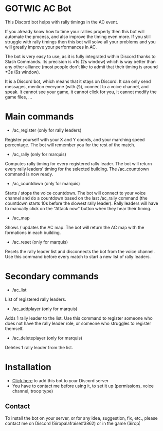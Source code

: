 # GOTWIC AC Bot
This Discord bot helps with rally timings in the AC event.

If you already know how to time your rallies properly then this bot will automate the process, and also improve the timing even more.
If you still struggle with rally timings then this bot will solve all your problems and you will greatly improve your performances in AC.

The bot is very easy to use, as it is fully integrated within Discord thanks to Slash Commands.
Its precision is ±1s (2s window) which is way better than any other alliance (most people don't like to admit that their timing is around ±3s (6s window).

It is a Discord bot, which means that it stays on Discord. It can only send messages, mention everyone (with @), connect to a voice channel, and speak. It cannot see your game, it cannot click for you, it cannot modify the game files, ...

# Main commands
* /ac_register (only for rally leaders)

Register yourself with your X and Y coords, and your marching speed percentage. The bot will remember you for the rest of the match.

* /ac_rally (only for marquis)

Computes rally timing for every registered rally leader. The bot will return every rally leaders' timing for the selected building. The /ac_countdown command is now ready.

* /ac_countdown (only for marquis)

Starts / stops the voice countdown. The bot will connect to your voice channel and do a countdown based on the last /ac_rally command (the countdown starts 10s before the slowest rally leader). Rally leaders will have to manually click on the "Attack now" button when they hear their timing.

* /ac_map

Shows / updates the AC map. The bot will return the AC map with the formations in each building.

* /ac_reset (only for marquis)

Resets the rally leader list and disconnects the bot from the voice channel. Use this command before every match to start a new list of rally leaders.

# Secondary commands
* /ac_list

List of registered rally leaders.

* /ac_addplayer (only for marquis)

Adds 1 rally leader to the list. Use this command to register someone who does not have the rally leader role, or someone who struggles to register themself.

* /ac_deleteplayer (only for marquis)

Deletes 1 rally leader from the list.

# Installation
* [Click here](XXX) to add this bot to your Discord server
* You have to contact me before using it, to set it up (permissions, voice channel, troop type)

## Contact
To install the bot on your server, or for any idea, suggestion, fix, etc., please contact me on Discord (Siropalafraise#3862) or in the game (Sirop)


















